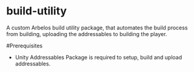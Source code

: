 # build-utility
A custom Arbelos build utility package, that automates the build process from building, uploading the addressables to building the player.

#Prerequisites
- Unity Addressables Package is required to setup, build and upload addressables.
